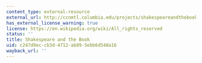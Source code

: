 ```yaml
---
content_type: external-resource
external_url: http://ccnmtl.columbia.edu/projects/shakespeareandthebook/
has_external_license_warning: true
license: https://en.wikipedia.org/wiki/All_rights_reserved
status: ''
title: Shakespeare and the Book
uid: c247d9ec-cb3d-4712-ab89-5ebb6d548a16
wayback_url: ''
---
```

